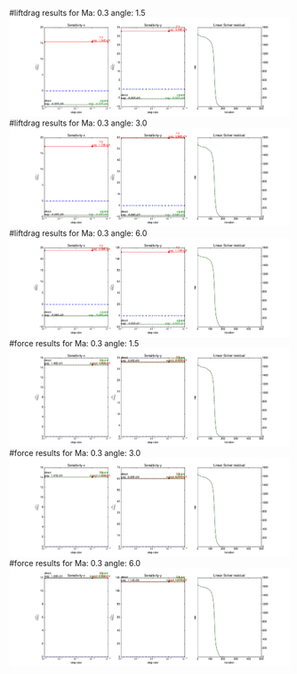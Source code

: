 #liftdrag results for  Ma: 0.3 angle: 1.5
![liftdrag_angle1.5.png](liftdrag_angle1.5.png)
#liftdrag results for  Ma: 0.3 angle: 3.0
![liftdrag_angle3.0.png](liftdrag_angle3.0.png)
#liftdrag results for  Ma: 0.3 angle: 6.0
![liftdrag_angle6.0.png](liftdrag_angle6.0.png)
#force results for  Ma: 0.3 angle: 1.5
![force_angle1.5.png](force_angle1.5.png)
#force results for  Ma: 0.3 angle: 3.0
![force_angle3.0.png](force_angle3.0.png)
#force results for  Ma: 0.3 angle: 6.0
![force_angle6.0.png](force_angle6.0.png)
